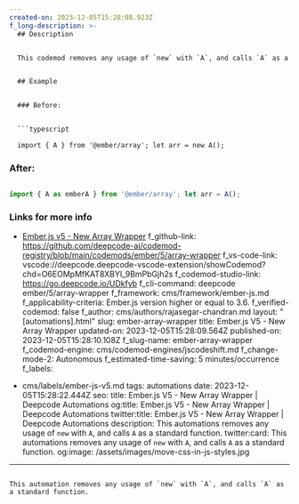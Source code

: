 ```yaml
---
created-on: 2023-12-05T15:28:08.923Z
f_long-description: >-
  ## Description


  This codemod removes any usage of `new` with `A`, and calls `A` as a standard function.


  ## Example


  ### Before:


  ```typescript

  import { A } from '@ember/array'; let arr = new A(); 

  ```


  ### After:


  ```typescript

  import { A as emberA } from '@ember/array'; let arr = A(); 

  ```


  ### Links for more info


  * [Ember.js v5 - New Array Wrapper](https://deprecations.emberjs.com/v3.x/#toc_array-new-array-wrapper)
f_github-link: https://github.com/deepcode-ai/codemod-registry/blob/main/codemods/ember/5/array-wrapper
f_vs-code-link: vscode://deepcode.deepcode-vscode-extension/showCodemod?chd=O6EOMpMfKAT8XBYI_9BmPbGjh2s
f_codemod-studio-link: https://go.deepcode.io/UDkfyb
f_cli-command: deepcode ember/5/array-wrapper
f_framework: cms/framework/ember-js.md
f_applicability-criteria: Ember.js version higher or equal to 3.6.
f_verified-codemod: false
f_author: cms/authors/rajasegar-chandran.md
layout: "[automations].html"
slug: ember-array-wrapper
title: Ember.js V5 - New Array Wrapper
updated-on: 2023-12-05T15:28:09.564Z
published-on: 2023-12-05T15:28:10.108Z
f_slug-name: ember-array-wrapper
f_codemod-engine: cms/codemod-engines/jscodeshift.md
f_change-mode-2: Autonomous
f_estimated-time-saving: 5 minutes/occurrence
f_labels:
  - cms/labels/ember-js-v5.md
tags: automations
date: 2023-12-05T15:28:22.444Z
seo:
  title: Ember.js V5 - New Array Wrapper | Deepcode Automations
  og:title: Ember.js V5 - New Array Wrapper | Deepcode Automations
  twitter:title: Ember.js V5 - New Array Wrapper | Deepcode Automations
  description: This automations removes any usage of `new` with `A`, and calls `A`
    as a standard function.
  twitter:card: This automations removes any usage of `new` with `A`, and calls
    `A` as a standard function.
  og:image: /assets/images/move-css-in-js-styles.jpg
---
```

This automation removes any usage of `new` with `A`, and calls `A` as a standard function.